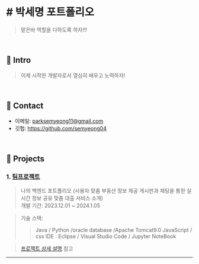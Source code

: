 # # 박세명 포트폴리오
> 맡은바 역할을 다하도록 하자!!!
</br>

## :pushpin: Intro
> 이제 시작한 개발자로서 열심히 배우고 노력하자!

</br>

## :pushpin: Contact
- 이메일: parksemyeong11@gmail.com 
- 깃헙: https://github.com/semyeong04

</br>

## :pushpin: Projects
### 1. [팀프로젝트](https://github.com/SMHRD-2021-KDT-AI-16/EarlyRepo.git)
> 나의 백엔드 포트폴리오
> (사용자 맞춤 부동산 정보 제공 게시판과 채팅을 통한 실시간 정보 공유
맞춤 대출 서비스 소개)  
> 개발 기간: 2023.12.01 ~ 2024.1.05  
  
>기술 스택:
>> Java / Python /oracle database /Apache Tomcat9.0 
>> JavaScript / css
> IDE :
Eclipse / Visual Studio Code / Jupyter NoteBook

>[프로젝트 상세 설명](https://github.com/SMHRD-2021-KDT-AI-16/EarlyRepo.git) 참고

---

